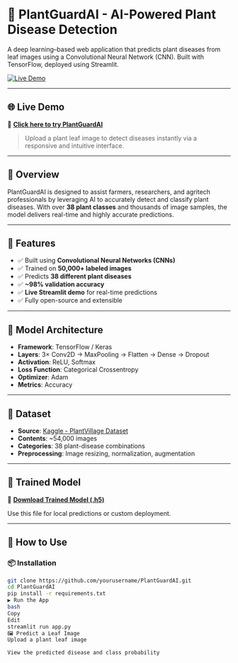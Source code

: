 # 🌿 PlantGuardAI - AI-Powered Plant Disease Detection

A deep learning–based web application that predicts plant diseases from leaf images using a Convolutional Neural Network (CNN). Built with TensorFlow, deployed using Streamlit.

[![Live Demo]([https://img.shields.io/badge/Live-Demo-green)](https://plantguardai.streamlit.app](https://pythonproject1-kvabshwgpx859ltgx6socc.streamlit.app/))  


---

## 🌐 Live Demo

🔗 **[Click here to try PlantGuardAI](https://plantguardai.streamlit.app)**  
> Upload a plant leaf image to detect diseases instantly via a responsive and intuitive interface.

---

## 📌 Overview

PlantGuardAI is designed to assist farmers, researchers, and agritech professionals by leveraging AI to accurately detect and classify plant diseases. With over **38 plant classes** and thousands of image samples, the model delivers real-time and highly accurate predictions.

---

## 🎯 Features

- ✅ Built using **Convolutional Neural Networks (CNNs)**
- ✅ Trained on **50,000+ labeled images**
- ✅ Predicts **38 different plant diseases**
- ✅ **~98% validation accuracy**
- ✅ **Live Streamlit demo** for real-time predictions
- ✅ Fully open-source and extensible

---

## 🧠 Model Architecture

- **Framework**: TensorFlow / Keras  
- **Layers**: 3× Conv2D → MaxPooling → Flatten → Dense → Dropout  
- **Activation**: ReLU, Softmax  
- **Loss Function**: Categorical Crossentropy  
- **Optimizer**: Adam  
- **Metrics**: Accuracy

---

## 📂 Dataset

- **Source**: [Kaggle - PlantVillage Dataset](https://www.kaggle.com/datasets/abdallahalidev/plantvillage-dataset)  
- **Contents**: ~54,000 images  
- **Categories**: 38 plant-disease combinations  
- **Preprocessing**: Image resizing, normalization, augmentation

---

## 🧪 Trained Model

🔗 **[Download Trained Model (.h5)](https://drive.google.com/file/d/1rKh-IElSdHTqax7XdfSdZTn-r8T_qWPf/view?usp=drive_link)**

Use this file for local predictions or custom deployment.

---

## 🚀 How to Use

### 📦 Installation

```bash
git clone https://github.com/yourusername/PlantGuardAI.git
cd PlantGuardAI
pip install -r requirements.txt
▶️ Run the App
bash
Copy
Edit
streamlit run app.py
🖼️ Predict a Leaf Image
Upload a plant leaf image

View the predicted disease and class probability

